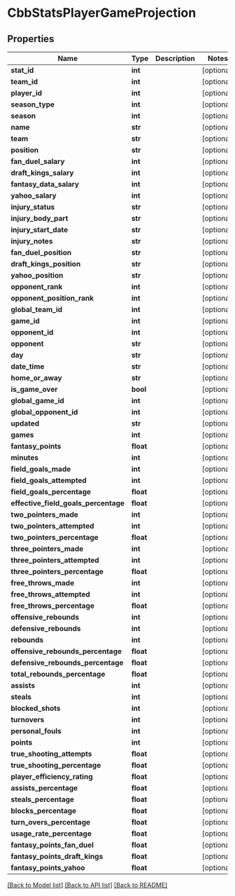 # CbbStatsPlayerGameProjection

## Properties
Name | Type | Description | Notes
------------ | ------------- | ------------- | -------------
**stat_id** | **int** |  | [optional] 
**team_id** | **int** |  | [optional] 
**player_id** | **int** |  | [optional] 
**season_type** | **int** |  | [optional] 
**season** | **int** |  | [optional] 
**name** | **str** |  | [optional] 
**team** | **str** |  | [optional] 
**position** | **str** |  | [optional] 
**fan_duel_salary** | **int** |  | [optional] 
**draft_kings_salary** | **int** |  | [optional] 
**fantasy_data_salary** | **int** |  | [optional] 
**yahoo_salary** | **int** |  | [optional] 
**injury_status** | **str** |  | [optional] 
**injury_body_part** | **str** |  | [optional] 
**injury_start_date** | **str** |  | [optional] 
**injury_notes** | **str** |  | [optional] 
**fan_duel_position** | **str** |  | [optional] 
**draft_kings_position** | **str** |  | [optional] 
**yahoo_position** | **str** |  | [optional] 
**opponent_rank** | **int** |  | [optional] 
**opponent_position_rank** | **int** |  | [optional] 
**global_team_id** | **int** |  | [optional] 
**game_id** | **int** |  | [optional] 
**opponent_id** | **int** |  | [optional] 
**opponent** | **str** |  | [optional] 
**day** | **str** |  | [optional] 
**date_time** | **str** |  | [optional] 
**home_or_away** | **str** |  | [optional] 
**is_game_over** | **bool** |  | [optional] 
**global_game_id** | **int** |  | [optional] 
**global_opponent_id** | **int** |  | [optional] 
**updated** | **str** |  | [optional] 
**games** | **int** |  | [optional] 
**fantasy_points** | **float** |  | [optional] 
**minutes** | **int** |  | [optional] 
**field_goals_made** | **int** |  | [optional] 
**field_goals_attempted** | **int** |  | [optional] 
**field_goals_percentage** | **float** |  | [optional] 
**effective_field_goals_percentage** | **float** |  | [optional] 
**two_pointers_made** | **int** |  | [optional] 
**two_pointers_attempted** | **int** |  | [optional] 
**two_pointers_percentage** | **float** |  | [optional] 
**three_pointers_made** | **int** |  | [optional] 
**three_pointers_attempted** | **int** |  | [optional] 
**three_pointers_percentage** | **float** |  | [optional] 
**free_throws_made** | **int** |  | [optional] 
**free_throws_attempted** | **int** |  | [optional] 
**free_throws_percentage** | **float** |  | [optional] 
**offensive_rebounds** | **int** |  | [optional] 
**defensive_rebounds** | **int** |  | [optional] 
**rebounds** | **int** |  | [optional] 
**offensive_rebounds_percentage** | **float** |  | [optional] 
**defensive_rebounds_percentage** | **float** |  | [optional] 
**total_rebounds_percentage** | **float** |  | [optional] 
**assists** | **int** |  | [optional] 
**steals** | **int** |  | [optional] 
**blocked_shots** | **int** |  | [optional] 
**turnovers** | **int** |  | [optional] 
**personal_fouls** | **int** |  | [optional] 
**points** | **int** |  | [optional] 
**true_shooting_attempts** | **float** |  | [optional] 
**true_shooting_percentage** | **float** |  | [optional] 
**player_efficiency_rating** | **float** |  | [optional] 
**assists_percentage** | **float** |  | [optional] 
**steals_percentage** | **float** |  | [optional] 
**blocks_percentage** | **float** |  | [optional] 
**turn_overs_percentage** | **float** |  | [optional] 
**usage_rate_percentage** | **float** |  | [optional] 
**fantasy_points_fan_duel** | **float** |  | [optional] 
**fantasy_points_draft_kings** | **float** |  | [optional] 
**fantasy_points_yahoo** | **float** |  | [optional] 

[[Back to Model list]](../README.md#documentation-for-models) [[Back to API list]](../README.md#documentation-for-api-endpoints) [[Back to README]](../README.md)

